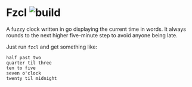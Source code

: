 # Fzcl ![build](https://github.com/triole/fzcl/actions/workflows/build.yaml/badge.svg)

A fuzzy clock written in go displaying the current time in words. It always rounds to the next higher five-minute step to avoid anyone being late.

Just run `fzcl` and get something like:

```
half past two
quarter til three
ten to five
seven o'clock
twenty til midnight
```
